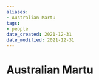 ```yaml
---
aliases: 
- Australian Martu
tags: 
- people
date_created: 2021-12-31
date_modified: 2021-12-31
---
```


# Australian Martu

